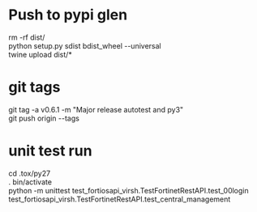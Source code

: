 # Push to pypi glen
rm -rf dist/ <br>
python setup.py sdist bdist_wheel --universal <br>
twine upload dist/* <br>

# git tags
git tag -a v0.6.1 -m "Major release autotest and py3" <br>
git push origin --tags <br>

# unit test run
cd .tox/py27 <br>
. bin/activate  <br>
python -m unittest test_fortiosapi_virsh.TestFortinetRestAPI.test_00login test_fortiosapi_virsh.TestFortinetRestAPI.test_central_management
